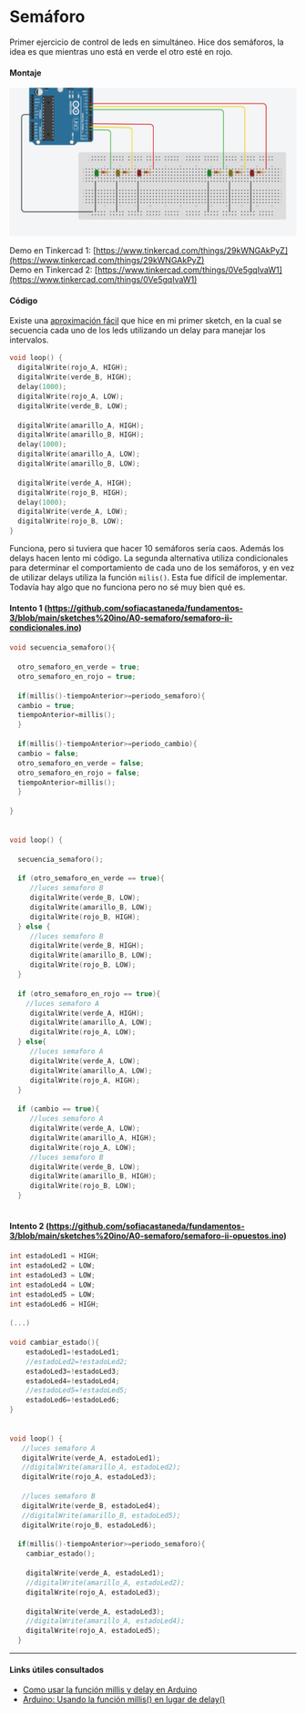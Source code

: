 # Semáforo

Primer ejercicio de control de leds en simultáneo. Hice dos semáforos, la idea es que mientras uno está en verde el otro esté en rojo. 

#### Montaje

![Setup del arduino](https://github.com/sofiacastaneda/fundamentos-3/blob/main/sketches%20ino/A0-semaforo/setup-semaforo.png)

Demo en Tinkercad 1: [https://www.tinkercad.com/things/29kWNGAkPyZ](https://www.tinkercad.com/things/29kWNGAkPyZ) <br>
Demo en Tinkercad 2: [https://www.tinkercad.com/things/0Ve5gqIvaW1](https://www.tinkercad.com/things/0Ve5gqIvaW1)


#### Código

Existe una [aproximación fácil](https://github.com/sofiacastaneda/fundamentos-3/blob/main/sketches%20ino/A0-semaforo/secuencia_simple_semaforo_doble.ino) que hice en mi primer sketch, en la cual se secuencia cada uno de los leds utilizando un delay para manejar los intervalos. 

```C++
void loop() {
  digitalWrite(rojo_A, HIGH);
  digitalWrite(verde_B, HIGH);
  delay(1000);
  digitalWrite(rojo_A, LOW);
  digitalWrite(verde_B, LOW);

  digitalWrite(amarillo_A, HIGH);
  digitalWrite(amarillo_B, HIGH);
  delay(1000);
  digitalWrite(amarillo_A, LOW);
  digitalWrite(amarillo_B, LOW);

  digitalWrite(verde_A, HIGH);
  digitalWrite(rojo_B, HIGH);
  delay(1000);
  digitalWrite(verde_A, LOW);
  digitalWrite(rojo_B, LOW);
}
```

Funciona, pero si tuviera que hacer 10 semáforos sería caos. Además los delays hacen lento mi código. La segunda alternativa utiliza condicionales para determinar el comportamiento de cada uno de los semáforos, y en vez de utilizar delays utiliza la función `milis()`. Esta fue difícil de implementar. Todavía hay algo que no funciona pero no sé muy bien qué es. 

#### Intento 1 (https://github.com/sofiacastaneda/fundamentos-3/blob/main/sketches%20ino/A0-semaforo/semaforo-ii-condicionales.ino)
```C++
void secuencia_semaforo(){
  
  otro_semaforo_en_verde = true;
  otro_semaforo_en_rojo = true;
  
  if(millis()-tiempoAnterior>=periodo_semaforo){
  cambio = true;
  tiempoAnterior=millis();
  }
  
  if(millis()-tiempoAnterior>=periodo_cambio){
  cambio = false;
  otro_semaforo_en_verde = false;
  otro_semaforo_en_rojo = false;
  tiempoAnterior=millis();
  }
  
}


void loop() {
  
  secuencia_semaforo();
  
  if (otro_semaforo_en_verde == true){
     //luces semaforo B
     digitalWrite(verde_B, LOW);
     digitalWrite(amarillo_B, LOW);
     digitalWrite(rojo_B, HIGH);
  } else {
     //luces semaforo B
     digitalWrite(verde_B, HIGH);
     digitalWrite(amarillo_B, LOW);
     digitalWrite(rojo_B, LOW);
  }

  if (otro_semaforo_en_rojo == true){
    //luces semaforo A
     digitalWrite(verde_A, HIGH);
     digitalWrite(amarillo_A, LOW);
     digitalWrite(rojo_A, LOW);
  } else{
     //luces semaforo A
     digitalWrite(verde_A, LOW);
     digitalWrite(amarillo_A, LOW);
     digitalWrite(rojo_A, HIGH);
  }
  
  if (cambio == true){
     //luces semaforo A
     digitalWrite(verde_A, LOW);
     digitalWrite(amarillo_A, HIGH);
     digitalWrite(rojo_A, LOW);
     //luces semaforo B
     digitalWrite(verde_B, LOW);
     digitalWrite(amarillo_B, HIGH);
     digitalWrite(rojo_B, LOW);
  }
  
```

#### Intento 2 (https://github.com/sofiacastaneda/fundamentos-3/blob/main/sketches%20ino/A0-semaforo/semaforo-ii-opuestos.ino)
```C++
int estadoLed1 = HIGH;
int estadoLed2 = LOW;
int estadoLed3 = LOW;
int estadoLed4 = LOW;
int estadoLed5 = LOW;
int estadoLed6 = HIGH;

(...)

void cambiar_estado(){
	estadoLed1=!estadoLed1;
  	//estadoLed2=!estadoLed2;
  	estadoLed3=!estadoLed3;
  	estadoLed4=!estadoLed4;
  	//estadoLed5=!estadoLed5;
  	estadoLed6=!estadoLed6;
}
  

void loop() {
   //luces semaforo A
   digitalWrite(verde_A, estadoLed1);
   //digitalWrite(amarillo_A, estadoLed2);
   digitalWrite(rojo_A, estadoLed3);
  
   //luces semaforo B
   digitalWrite(verde_B, estadoLed4);
   //digitalWrite(amarillo_B, estadoLed5);
   digitalWrite(rojo_B, estadoLed6);
  
  if(millis()-tiempoAnterior>=periodo_semaforo){ 
    cambiar_estado();

    digitalWrite(verde_A, estadoLed1);
    //digitalWrite(amarillo_A, estadoLed2);
    digitalWrite(rojo_A, estadoLed3);

    digitalWrite(verde_A, estadoLed3);
    //digitalWrite(amarillo_A, estadoLed4);
    digitalWrite(rojo_A, estadoLed5);
  }
```

***
#### Links útiles consultados
* [Como usar la función millis y delay en Arduino](https://fidiasrodriguez.com/como-usar-las-funciones-millis-y-delay-en-arduino/)
* [Arduino: Usando la función millis() en lugar de delay()](https://robots-argentina.com.ar/didactica/arduino-usando-la-funcion-millis-en-lugar-de-delay/)
